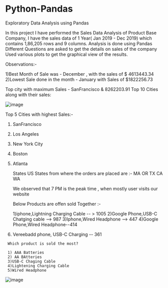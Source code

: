 # Python-Pandas
Exploratory Data Analysis using Pandas

In this project I have performed the Sales Data Analysis of Product Base Company, I have the sales data of 1 Year( Jan 2019 - Dec 2019) which contains 1,86,205 rows and 9 columns.
Analysis is done using Pandas
Different Questions are asked to get the details on sales of the company
Used various plots to get the graphical view of the results.

Observations:-

1)Best Month of Sale was - December , with the sales of $ 4613443.34 
2)Lowest Sale done in the month - January with Sales of $1822256.73

Top city with maximum Sales - SanFrancisco & 8262203.91
Top 10 Cities along with their sales:

![image](https://github.com/soumyags/Python-Pandas/assets/132996114/d800c41e-0262-48db-8d4f-d8d06ebde120)

Top 5 Cities with highest Sales:- 
1) SanFrancisco
2) Los Angeles
3) New York City
4) Boston
5) Atlanta

   States US States from where the orders are placed are :-
   MA
   OR
   TX
   CA
   WA

   We observed that 7 PM is the peak time , when mostly user visits our website

   Below Products are offen sold Together :-

   1)iphone,Lightning Charging Cable -- > 1005
   2)Google Phone,USB-C Chatging cable --> 987
   3)Iphone,Wired Headphone --> 447
   4)Google Phone,Wired Headphone--414
  5)  Vereebadd phone, USB-C Charging -- 361

     Which product is sold the most?

     1) AAA Batteries
     2) AA BAtteries
     3)USB-C Chaging Cable
     4)Lightening Charging Cable
     5)Wired Headphone
![image](https://github.com/soumyags/Python-Pandas/assets/132996114/644e171d-e325-4cac-bbf0-5c09270e8597)

     
   
